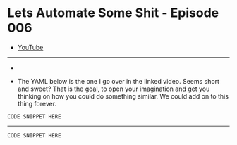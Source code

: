 # Lets Automate Some Shit - Episode 006
- [YouTube]()
___

- 

- The YAML below is the one I go over in the linked video. Seems short and sweet? That is the goal, to open your imagination and get you thinking on how you could do something similar. We could add on to this thing forever. 


```
CODE SNIPPET HERE
```

---

```
CODE SNIPPET HERE
```
